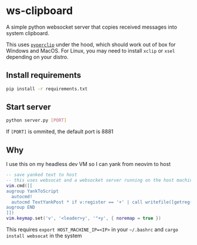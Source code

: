 # ws-clipboard
A simple python websocket server that copies received messages into system clipboard.

This uses [`pyperclip`](https://pypi.org/project/pyperclip/) under the hood, which should work out of box for Windows and MacOS. For Linux, you may need to install `xclip` or `xsel` depending on your distro.

## Install requirements
```bash
pip install -r requirements.txt
```

## Start server
```bash
python server.py [PORT]
```
If `[PORT]` is ommited, the default port is 8881

## Why
I use this on my headless dev VM so I can yank from neovim to host
```lua
-- save yanked text to host
-- this uses websocat and a websocket server running on the host machine
vim.cmd([[
augroup YankToScript
  autocmd!
  autocmd TextYankPost * if v:register == '+' | call writefile([getreg('+')], '/tmp/yank') | silent! execute '!bash -c "source ~/.bashrc && cat /tmp/yank | websocat -1 -t -u ws://$HOST_MACHINE_IP:8881"' | redraw! | endif
augroup END
]])
vim.keymap.set('v', '<leader>y', '"+y', { noremap = true })
```
This requires `export HOST_MACHINE_IP=<IP>` in your `~/.bashrc` and `cargo install websocat` in the system
